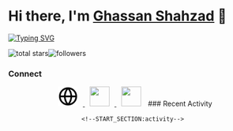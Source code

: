 #  Hi there, I'm [Ghassan Shahzad](https://fr06t.github.io/) 👋

[![Typing SVG](https://readme-typing-svg.herokuapp.com?font=Fira+Code&size=24&duration=4500&center=true&width=440&lines=Full+Stack+Application+Dev;Student+in+Lahore%2C+Pakistan;Above+all%2C+always+learning)](https://git.io/typing-svg) 

<img alt="total stars" title="Total stars on GitHub" data-canonical-src="https://custom-icon-badges.herokuapp.com/github/stars/fr06t?color=55960c&amp;style=for-the-badge&amp;labelColor=488207&amp;logo=star" style="max-width: 100%;"><img alt="followers" title="Follow me on Github" data-canonical-src="https://custom-icon-badges.herokuapp.com/github/followers/fr06t?color=236ad3&amp;labelColor=1155ba&amp;style=for-the-badge&amp;logo=person-add&amp;label=Followers&amp;logoColor=white" style="max-width: 100%;">

### Connect

<div style="text-align: center;">
    <a href="https://fr06t.github.io/">
    	<img height="40" width="40" src="https://raw.githubusercontent.com/codeSTACKr/codeSTACKr/c83fc14c8d0c15c6a1c82503b25d206e1cc33f9a/img/globe-light.svg" style="margin:0px 10px"/>
    </a>
    <a href="https://stackoverflow.com/users/11578707/fr06t">
        <img height="40" width="40" src="https://cdn.jsdelivr.net/npm/simple-icons@v7/icons/stackoverflow.svg" style="text-align: center; margin:0px 10px"/>
    </a>
    <a href+"https://dev.to/fr06t">
        <img height="40" width="40" src="https://cdn.jsdelivr.net/npm/simple-icons@v7/icons/devdotto.svg" style="align: center; margin:0px 10px"/>
	</a>
### Recent Activity


```
<!--START_SECTION:activity-->
```
